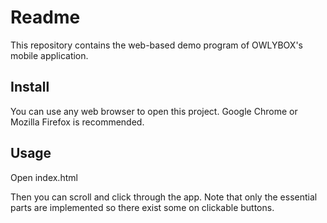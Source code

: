 # Readme

This repository contains the web-based demo program of OWLYBOX's mobile application.

## Install

You can use any web browser to open this project. Google Chrome or Mozilla Firefox is recommended.

## Usage

Open index.html



Then you can scroll and click through the app. Note that only the essential parts are implemented so there exist some on clickable buttons.

